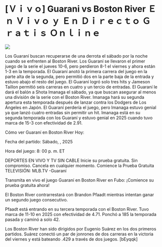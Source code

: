 # [Ｖｉｖｏ] Guarani vs Boston River Ｅｎ Ｖｉｖｏ ｙ Ｅｎ Ｄｉｒｅｃｔｏ Ｇｒａｔｉｓ Ｏｎｌｉｎｅ  
  
  
[![](https://i.imgur.com/qSNzIqt.png)](https://movie.rssnews.media/oonvMQnD.php)  
  
Los Guaraní buscan recuperarse de una derrota el sábado por la noche cuando se enfrenten al Boston River. Los Guaraní se llevaron el primer juego de la serie el jueves 10-6, pero perdieron 8-1 el viernes y ahora están 1-3 en la temporada. El Guaraní anotó la primera carrera del juego en la parte alta de la segunda, pero permitió dos en la parte baja de la entrada y estuvo abajo el resto del juego. El Guaraní logró solo tres hits y Jameson Taillon permitió seis carreras en cuatro y un tercio de entradas. El Guaraní le dará el balón a Shota Imanaga el sábado, ya que buscan asegurar al menos una división de la serie con el Boston River. Imanaga hará su segunda apertura esta temporada después de lanzar contra los Dodgers de Los Ángeles en Japón. El Guaraní perdería el juego, pero Imanaga estuvo genial ya que lanzó cuatro entradas sin permitir un hit. Imanaga está en su segunda temporada con los Guaraní y estuvo genial en 2025 cuando tuvo marca de 15-3 con efectividad de 2.91.

Cómo ver Guaraní en Boston River Hoy:

Fecha del partido: Sábado, , 2025

Hora del juego: 8: 00 p. m. ET

DEPORTES EN VIVO Y TV SIN CABLE
Inicie su prueba gratuita. Sin compromiso. Cancela en cualquier momento.
Comience la Prueba Gratuita
TELEVISIÓN: MLB.TV -Guaraní

Transmita en vivo el juego Guaraní en Boston River en Fubo: ¡Comience su prueba gratuita ahora! 

El Boston River contrarrestará con Brandon Pfaadt mientras intentan ganar un segundo juego consecutivo.

Pfaadt está entrando en su tercera temporada con el Boston River. Tuvo marca de 11-10 en 2025 con efectividad de 4.71. Ponchó a 185 la temporada pasada y caminó a solo 42.

Los Boston River han sido dirigidos por Eugenio Suárez en los dos primeros partidos. Suárez conectó un par de jonrones de dos carreras en la victoria del viernes y está bateando .429 a través de dos juegos. [bEyqqk]